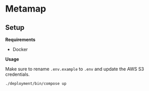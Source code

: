 # Metamap

## Setup

**Requirements**

- Docker

**Usage**

Make sure to rename `.env.example` to `.env` and update the AWS S3 credentials.

`./deployment/bin/compose up`
